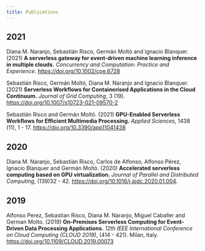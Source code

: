 ```yaml
---
title: Publications
---
```


## 2021

Diana M. Naranjo, Sebastián Risco, Germán Moltó and Ignacio Blanquer. (2021) **A serverless gateway for event-driven machine learning inference in multiple clouds.** *Concurrency and Computation: Practice and Experience*. https://doi.org/10.1002/cpe.6728

Sebastián Risco, Germán Moltó, Diana M. Naranjo and Ignacio Blanquer. (2021) **Serverless Workflows for Containerised Applications in the Cloud Continuum.** *Journal of Grid Computing*, 3 (19). https://doi.org/10.1007/s10723-021-09570-2

Sebastián Risco and Germán Moltó. (2021) **GPU-Enabled Serverless Workflows for Efficient Multimedia Processing.** *Applied Sciences*, 1438 (11), 1 - 17. https://doi.org/10.3390/app11041438

## 2020

Diana M. Naranjo, Sebastián Risco, Carlos de Alfonso, Alfonso Pérez, Ignacio Blanquer and Germán Moltó. (2020) **Accelerated serverless computing based on GPU virtualization.** *Journal of Parallel and Distributed Computing*, (139)32 - 42. https://doi.org/10.1016/j.jpdc.2020.01.004.

## 2019

Alfonso Perez, Sebastian Risco, Diana M. Naranjo, Miguel Caballer and German Molto. (2019) **On-Premises Serverless Computing for Event-Driven Data Processing Applications.** *12th IEEE International Conference on Cloud Computing (CLOUD 2019)*, (414 - 421). Milan, Italy. https://doi.org/10.1109/CLOUD.2019.00073

